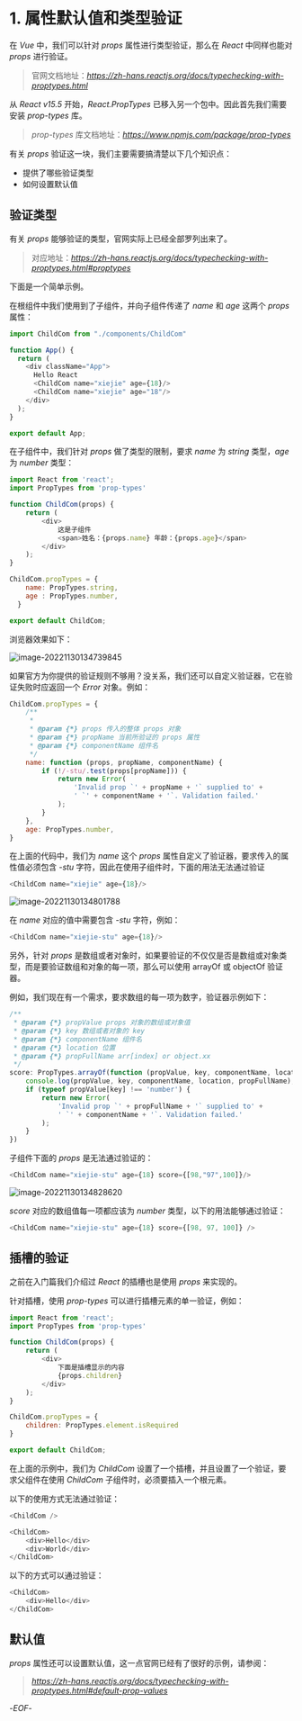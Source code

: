 # 1. 属性默认值和类型验证

在 *Vue* 中，我们可以针对 *props* 属性进行类型验证，那么在 *React* 中同样也能对 *props* 进行验证。

>官网文档地址：*https://zh-hans.reactjs.org/docs/typechecking-with-proptypes.html*

从 *React v15.5* 开始，*React.PropTypes* 已移入另一个包中。因此首先我们需要安装 *prop-types* 库。

>*prop-types* 库文档地址：*https://www.npmjs.com/package/prop-types*

有关 *props* 验证这一块，我们主要需要搞清楚以下几个知识点：

- 提供了哪些验证类型
- 如何设置默认值

## 验证类型

有关 *props* 能够验证的类型，官网实际上已经全部罗列出来了。

>对应地址：*https://zh-hans.reactjs.org/docs/typechecking-with-proptypes.html#proptypes*

下面是一个简单示例。

在根组件中我们使用到了子组件，并向子组件传递了 *name* 和 *age* 这两个 *props* 属性：

```js
import ChildCom from "./components/ChildCom"

function App() {
  return (
    <div className="App">
      Hello React
      <ChildCom name="xiejie" age={18}/>
      <ChildCom name="xiejie" age="18"/>
    </div>
  );
}

export default App;
```

在子组件中，我们针对 *props* 做了类型的限制，要求 *name* 为 *string* 类型，*age* 为 *number* 类型：

```js
import React from 'react';
import PropTypes from 'prop-types'

function ChildCom(props) {
    return (
        <div>
            这是子组件
            <span>姓名：{props.name} 年龄：{props.age}</span>
        </div>
    );
}

ChildCom.propTypes = {
    name: PropTypes.string,
    age : PropTypes.number,
  }

export default ChildCom;
```

浏览器效果如下：

![image-20221130134739845](https://xiejie-typora.oss-cn-chengdu.aliyuncs.com/2022-11-30-054740.png)

如果官方为你提供的验证规则不够用？没关系，我们还可以自定义验证器，它在验证失败时应返回一个 *Error* 对象。例如：

```js
ChildCom.propTypes = {
    /**
     * 
     * @param {*} props 传入的整体 props 对象
     * @param {*} propName 当前所验证的 props 属性
     * @param {*} componentName 组件名
     */
    name: function (props, propName, componentName) {
        if (!/-stu/.test(props[propName])) {
            return new Error(
                'Invalid prop `' + propName + '` supplied to' +
                ' `' + componentName + '`. Validation failed.'
            );
        }
    },
    age: PropTypes.number,
}
```

在上面的代码中，我们为 *name* 这个 *props* 属性自定义了验证器，要求传入的属性值必须包含 *-stu* 字符，因此在使用子组件时，下面的用法无法通过验证

```js
<ChildCom name="xiejie" age={18}/>
```

![image-20221130134801788](https://xiejie-typora.oss-cn-chengdu.aliyuncs.com/2022-11-30-054801.png)

在 *name* 对应的值中需要包含 *-stu* 字符，例如：

```js
<ChildCom name="xiejie-stu" age={18}/>
```

另外，针对 *props* 是数组或者对象时，如果要验证的不仅仅是否是数组或对象类型，而是要验证数组和对象的每一项，那么可以使用 arrayOf 或 objectOf 验证器。

例如，我们现在有一个需求，要求数组的每一项为数字，验证器示例如下：

```js
/**
 * @param {*} propValue props 对象的数组或对象值
 * @param {*} key 数组或者对象的 key
 * @param {*} componentName 组件名
 * @param {*} location 位置
 * @param {*} propFullName arr[index] or object.xx
 */
score: PropTypes.arrayOf(function (propValue, key, componentName, location, propFullName) {
    console.log(propValue, key, componentName, location, propFullName);
    if (typeof propValue[key] !== 'number') {
        return new Error(
            'Invalid prop `' + propFullName + '` supplied to' +
            ' `' + componentName + '`. Validation failed.'
        );
    }
})
```

子组件下面的 *props* 是无法通过验证的：

```js
<ChildCom name="xiejie-stu" age={18} score={[98,"97",100]}/>
```

![image-20221130134828620](https://xiejie-typora.oss-cn-chengdu.aliyuncs.com/2022-11-30-054829.png)

*score* 对应的数组值每一项都应该为 *number* 类型，以下的用法能够通过验证：

```js
<ChildCom name="xiejie-stu" age={18} score={[98, 97, 100]} />
```

## 插槽的验证

之前在入门篇我们介绍过 *React* 的插槽也是使用 *props* 来实现的。

针对插槽，使用 *prop-types* 可以进行插槽元素的单一验证，例如：

```js
import React from 'react';
import PropTypes from 'prop-types'

function ChildCom(props) {
    return (
        <div>
            下面是插槽显示的内容
            {props.children}
        </div>
    );
}

ChildCom.propTypes = {
    children: PropTypes.element.isRequired
}

export default ChildCom;
```

在上面的示例中，我们为 *ChildCom* 设置了一个插槽，并且设置了一个验证，要求父组件在使用 *ChildCom* 子组件时，必须要插入一个根元素。

以下的使用方式无法通过验证：

```js
<ChildCom />
```

```js
<ChildCom>
    <div>Hello</div>
    <div>World</div>
</ChildCom>
```

以下的方式可以通过验证：

```js
<ChildCom>
    <div>Hello</div>
</ChildCom>
```

## 默认值

*props* 属性还可以设置默认值，这一点官网已经有了很好的示例，请参阅：

>*https://zh-hans.reactjs.org/docs/typechecking-with-proptypes.html#default-prop-values*

-*EOF*-